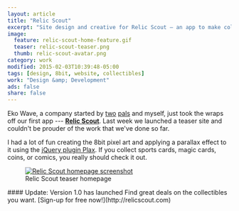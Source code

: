 ```yaml
---
layout: article
title: "Relic Scout"
excerpt: "Site design and creative for Relic Scout — an app to make collecting simpler, while saving you money."
image: 
  feature: relic-scout-home-feature.gif
  teaser: relic-scout-teaser.png
  thumb: relic-scout-avatar.png
category: work
modified: 2015-02-03T10:39:48-05:00
tags: [design, 8bit, website, collectibles]
work: "Design &amp; Development"
ads: false
share: false
---
```


Eko Wave, a company started by [two](http://twitter.com/endonend) [pals](http://twitter.com/bjpmba) and myself, just took the wraps off our first app --- [**Relic Scout**](http://relicscout.com). Last week we launched a teaser site and couldn't be prouder of the work that we've done so far.

I had a lot of fun creating the 8bit pixel art and applying a parallax effect to it using the [jQuery plugin Plax](https://github.com/cameronmcefee/plax). If you collect sports cards, magic cards, coins, or comics, you really should check it out.

<figure>
	<a href="http://relicscout.com"><img src="{{ site.url }}/images/relic-scout-browser-750.jpg" alt="Relic Scout homepage screenshot"></a>
	<figcaption>Relic Scout teaser homepage</figcaption>
</figure>

<div class="notice--info" markdown="1">
#### Update: Version 1.0 has launched
Find great deals on the collectibles you want. [Sign-up for free now!](http://relicscout.com)
</div>

